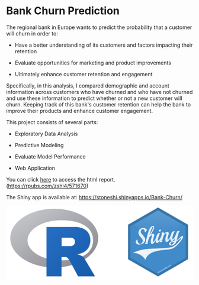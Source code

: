 # Bank Churn Prediction

The regional bank in Europe wants to predict the probability that a customer will churn in order to:

* Have a better understanding of its customers and factors impacting their retention

* Evaluate opportunities for marketing and product improvements

* Ultimately enhance customer retention and engagement

Specifically, in this analysis, I compared demographic and account information across customers who have churned and who have not churned and use these information to predict whether or not a new customer will churn. Keeping track of this bank's customer retention can help the bank to improve their products and enhance customer engagement.



This project consists of several parts:

* Exploratory Data Analysis

* Predictive Modeling

* Evaluate Model Performance

* Web Application

You can click [here](https://rpubs.com/zshi4/bankchurnml) to access the html report. (https://rpubs.com/zshi4/571670)

The Shiny app is available at: https://stoneshi.shinyapps.io/Bank-Churn/

![Image Desscription](https://github.com/zshi74/Data/blob/master/shinyimage.png)
